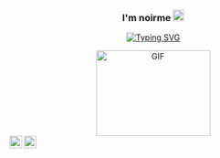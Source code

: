 <div align="center">
<h3 align="center">I'm noirme <img src="https://media.giphy.com/media/hvRJCLFzcasrR4ia7z/giphy.gif" width="20"></h3>

<div align = "center">
 
[![Typing SVG](https://readme-typing-svg.herokuapp.com?font=Baskerville&color=FFFF00&size=25&lines=a+software+engineer+student;currently+at+my+seventh+period;always+learning+new+stuff+:D)](https://git.io/typing-svg)


<div>
<img align="center" top="150" height="150" width="200" alt="GIF" src="https://i.pinimg.com/originals/eb/de/5f/ebde5f53c272b9111b40cc210a53dc64.gif">
 </div>
 
<a href="https://www.linkedin.com/in/emilly-t-144745244/">
  <img align="left" alt="Apurv's LinkdeIN" width="22px" src="https://cdn-icons-png.flaticon.com/512/216/216508.png" />
</a>
<a href="https://steamcommunity.com/profiles/76561199100469131/">
  <img align="left" alt="Apurv's LinkdeIN" width="22px" src="https://cdn-icons-png.flaticon.com/512/220/220608.png" />
</a>
